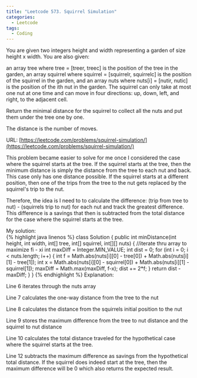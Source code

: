 ```yaml
---
title: "Leetcode 573. Squirrel Simulation"
categories:
  - Leetcode
tags:
  - Coding
---
```

You are given two integers height and width representing a garden of size height x width. You are also given:

an array tree where tree = [treer, treec] is the position of the tree in the garden,
an array squirrel where squirrel = [squirrelr, squirrelc] is the position of the squirrel in the garden,
and an array nuts where nuts[i] = [nutir, nutic] is the position of the ith nut in the garden.
The squirrel can only take at most one nut at one time and can move in four directions: up, down, left, and right, to the adjacent cell.

Return the minimal distance for the squirrel to collect all the nuts and put them under the tree one by one.

The distance is the number of moves. 

URL: [https://leetcode.com/problems/squirrel-simulation/](https://leetcode.com/problems/squirrel-simulation/)

This problem became easier to solve for me once I considered the case where the squirrel starts at the tree. If the squirrel starts at the tree, then the minimum distance is simply the distance from the tree to each nut and back. This case only has one distance possible. If the squirrel starts at a different position, then one of the trips from the tree to the nut gets replaced by the squirrel's trip to the nut. 

Therefore, the idea is I need to to calculate the difference: (trip from tree to nut) - (squirrels trip to nut) for each nut and track the greatest difference. This difference is a savings that then is subtracted from the total distance for the case where the squirrel starts at the tree.

My solution:  
{% highlight java linenos %}
class Solution {
    public int minDistance(int height, int width, int[] tree, int[] squirrel, int[][] nuts) {
        //iterate thru array to maximize fi - xi
        int maxDiff = Integer.MIN_VALUE;
        int dist = 0;
        for (int i = 0; i < nuts.length; i++) {
            int f = Math.abs(nuts[i][0] - tree[0]) + Math.abs(nuts[i][1] - tree[1]);
            int x = Math.abs(nuts[i][0] - squirrel[0]) + Math.abs(nuts[i][1] - squirrel[1]);
            maxDiff = Math.max(maxDiff, f-x);
            dist += 2*f;
        }
        return dist - maxDiff;
    }
}
{% endhighlight %}
Explanation:  

Line 6 iterates through the nuts array

Line 7 calculates the one-way distance from the tree to the nut

Line 8 calculates the distance from the squirrels initial position to the nut

Line 9 stores the maximum difference from the tree to nut distance and the squirrel to nut distance

Line 10 calculates the total distance traveled for the hypothetical case where the squirrel starts at the tree.

Line 12 subtracts the maximum difference as savings from the hypothetical total distance. If the squirrel does indeed start at the tree, then the maximum difference will be 0 which also returns the expected result.